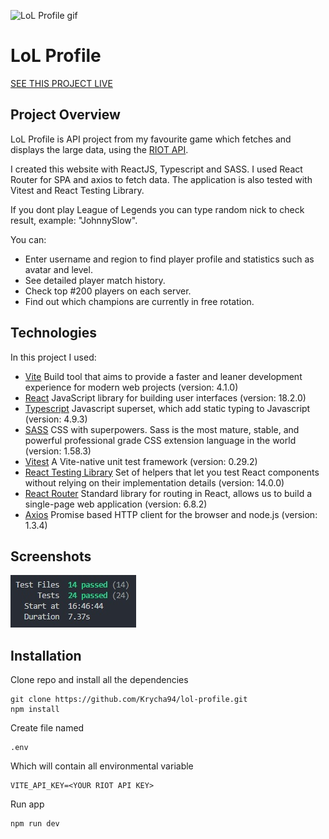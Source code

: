 ![LoL Profile gif](https://github.com/Krycha94/lol-profile/blob/main/public/lol-profile-gif.gif?raw=true)

# LoL Profile

[SEE THIS PROJECT LIVE](https://lolprofile-krycha.netlify.app/)

## Project Overview

LoL Profile is API project from my favourite game which fetches and displays the large data, using the [RIOT API](https://developer.riotgames.com/).

I created this website with ReactJS, Typescript and SASS. I used React Router for SPA and axios to fetch data. The application is also tested with Vitest and React Testing Library.

If you dont play League of Legends you can type random nick to check result, example: "JohnnySlow".

You can:

- Enter username and region to find player profile and statistics such as avatar and level.
- See detailed player match history.
- Check top #200 players on each server.
- Find out which champions are currently in free rotation.

## Technologies

In this project I used:

- [Vite](https://vitejs.dev/) Build tool that aims to provide a faster and leaner development experience for modern web projects (version: 4.1.0)
- [React](https://reactjs.org/) JavaScript library for building user interfaces (version: 18.2.0)
- [Typescript](https://www.typescriptlang.org/) Javascript superset, which add static typing to Javascript (version: 4.9.3)
- [SASS](https://sass-lang.com/) CSS with superpowers. Sass is the most mature, stable, and powerful professional grade CSS extension language in the world (version: 1.58.3)
- [Vitest](https://vitest.dev/) A Vite-native unit test framework (version: 0.29.2)
- [React Testing Library](https://testing-library.com/) Set of helpers that let you test React components without relying on their implementation details (version: 14.0.0)
- [React Router](https://reactrouter.com/) Standard library for routing in React, allows us to build a single-page web application (version: 6.8.2)
- [Axios](https://axios-http.com/) Promise based HTTP client for the browser and node.js (version: 1.3.4)

## Screenshots

![LoL Profile Test](https://github.com/Krycha94/lol-profile/blob/main/public/lol-profile-test.jpg?raw=true)

## Installation

Clone repo and install all the dependencies

```
git clone https://github.com/Krycha94/lol-profile.git
npm install
```

Create file named

```
.env
```

Which will contain all environmental variable

```
VITE_API_KEY=<YOUR RIOT API KEY>
```

Run app

```
npm run dev
```

